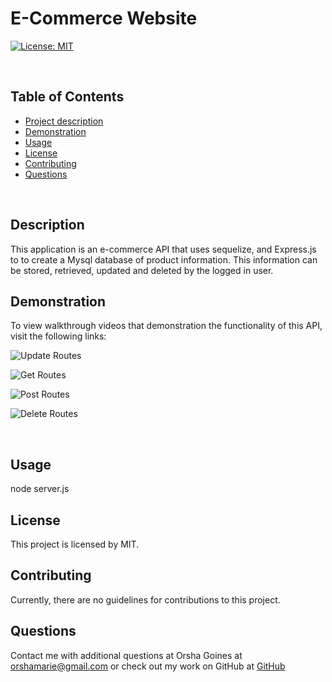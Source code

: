 # E-Commerce Website

[![License: MIT](https://img.shields.io/badge/License-MIT-yellow.svg)](https://opensource.org/licenses/MIT)

​

## Table of Contents

- [Project description](#Description)
- [Demonstration](#Demonstration)
- [Usage](#Usage)
- [License](#License)
- [Contributing](#Contributing)
- [Questions](#Questions)

​

## Description

This application is an e-commerce API that uses sequelize, and Express.js to to create a Mysql database of product information. This information can be stored, retrieved, updated and deleted by the logged in user.

## Demonstration

To view walkthrough videos that demonstration the functionality of this API, visit the
following links:

​![Update Routes](https://drive.google.com/file/d/1-OU1TaSQiMglBYmMW2W8TfvTpN82DdJYview)

​![Get Routes](https://drive.google.com/file/d/1TM2gzGjfJhAVHsnP_w7Tu10_obOVUMk-/view)

​![Post Routes](https://drive.google.com/file/d/1aZ6HFAlBCknkQCEb3kj607d5ItOvxxfk/view)

​![Delete Routes](https://drive.google.com/file/d/1iG6D1EPUxF5-ZD4D466fBaMynK52uDP3view)

​

## Usage

node server.js

## License

This project is licensed by MIT.

## Contributing

Currently, there are no guidelines for contributions to this project.

## Questions

Contact me with additional questions at
Orsha Goines at orshamarie@gmail.com or check out my work on GitHub at
[GitHub](https://github.com/OGrunner)
